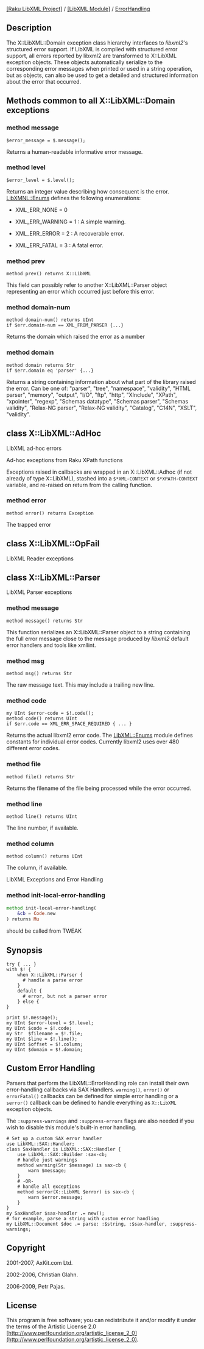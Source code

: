[[Raku LibXML Project]](https://libxml-raku.github.io)
 / [[LibXML Module]](https://libxml-raku.github.io/LibXML-raku)
 / [ErrorHandling](https://libxml-raku.github.io/LibXML-raku/ErrorHandling)

Description
-----------

The X::LibXML::Domain exception class hierarchy interfaces to *libxml2*'s structured error support. If LibXML is compiled with structured error support, all errors reported by libxml2 are transformed to X::LibXML exception objects. These objects automatically serialize to the corresponding error messages when printed or used in a string operation, but as objects, can also be used to get a detailed and structured information about the error that occurred.

Methods common to all X::LibXML::Domain exceptions
--------------------------------------------------

### method message

    $error_message = $.message();

Returns a human-readable informative error message.

### method level

    $error_level = $.level();

Returns an integer value describing how consequent is the error. [LibXMNL::Enums](LibXMNL::Enums) defines the following enumerations:

  * XML_ERR_NONE = 0

  * XML_ERR_WARNING = 1 : A simple warning.

  * XML_ERR_ERROR = 2 : A recoverable error.

  * XML_ERR_FATAL = 3 : A fatal error.

### method prev

    method prev() returns X::LibXML

This field can possibly refer to another X::LibXML::Parser object representing an error which occurred just before this error.

### method domain-num

    method domain-num() returns UInt
    if $err.domain-num == XML_FROM_PARSER {...}

Returns the domain which raised the error as a number

### method domain

    method domain returns Str
    if $err.domain eq 'parser' {...}

Returns a string containing information about what part of the library raised the error. Can be one of: "parser", "tree", "namespace", "validity", "HTML parser", "memory", "output", "I/O", "ftp", "http", "XInclude", "XPath", "xpointer", "regexp", "Schemas datatype", "Schemas parser", "Schemas validity", "Relax-NG parser", "Relax-NG validity", "Catalog", "C14N", "XSLT", "validity".

class X::LibXML::AdHoc
----------------------

LibXML ad-hoc errors



Ad-hoc exceptions from Raku XPath functions

Exceptions raised in callbacks are wrapped in an X::LibXML::Adhoc (if not already of type X::LibXML), stashed into a `$*XML-CONTEXT` or `$*XPATH-CONTEXT` variable, and re-raised on return from the calling function.

### method error

    method error() returns Exception

The trapped error

class X::LibXML::OpFail
-----------------------

LibXML Reader exceptions

class X::LibXML::Parser
-----------------------

LibXML Parser exceptions

### method message

    method message() returns Str

This function serializes an X::LibXML::Parser object to a string containing the full error message close to the message produced by *libxml2* default error handlers and tools like xmllint.

### method msg

    method msg() returns Str

The raw message text. This may include a trailing new line.

### method code

    my UInt $error-code = $!.code();
    method code() returns UInt
    if $err.code == XML_ERR_SPACE_REQUIRED { ... }

Returns the actual libxml2 error code. The [LibXML::Enums](https://libxml-raku.github.io/LibXML-raku/Enums) module defines constants for individual error codes. Currently libxml2 uses over 480 different error codes.

### method file

    method file() returns Str

Returns the filename of the file being processed while the error occurred.

### method line

    method line() returns UInt

The line number, if available.

### method column

    method column() returns UInt

The column, if available.



LibXML Exceptions and Error Handling

### method init-local-error-handling

```raku
method init-local-error-handling(
    &cb = Code.new
) returns Mu
```

should be called from TWEAK

Synopsis
--------

    try { ... }
    with $! {
        when X::LibXML::Parser {
          # handle a parse error
        }
        default {
          # error, but not a parser error
        } else {
    }

    print $!.message();
    my UInt $error-level = $!.level;
    my UInt $code = $!.code;
    my Str  $filename = $!.file;
    my UInt $line = $!.line();
    my UInt $offset = $!.column;
    my UInt $domain = $!.domain;

Custom Error Handling
---------------------

Parsers that perform the LibXML::ErrorHandling role can install their own error-handling callbacks via SAX Handlers. `warning()`, `error()` or `errorFatal()` callbacks can be defined for simple error handling or a `serror()` callback can be defined to handle everything as `X::LibXML` exception objects.

The `:suppress-warnings` and `:suppress-errors` flags are also needed if you wish to disable this module's built-in error handling.

    # Set up a custom SAX error handler
    use LibXML::SAX::Handler;
    class SaxHandler is LibXML::SAX::Handler {
        use LibXML::SAX::Builder :sax-cb;
        # handle just warnings
        method warning(Str $message) is sax-cb {
            warn $message;
        }
        # -OR-
        # handle all exceptions
        method serror(X::LibXML $error) is sax-cb {
            warn $error.message;
        }
    }
    my SaxHandler $sax-handler .= new();
    # for example, parse a string with custom error handling
    my LibXML::Document $doc .= parse: :$string, :$sax-handler, :suppress-warnings;

Copyright
---------

2001-2007, AxKit.com Ltd.

2002-2006, Christian Glahn.

2006-2009, Petr Pajas.

License
-------

This program is free software; you can redistribute it and/or modify it under the terms of the Artistic License 2.0 [http://www.perlfoundation.org/artistic_license_2_0](http://www.perlfoundation.org/artistic_license_2_0).


